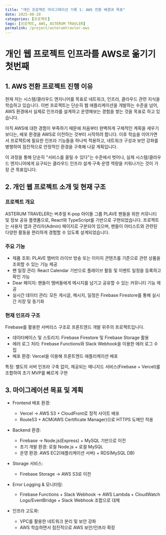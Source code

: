 ```yaml
---
title: "개인 프로젝트 마이그레이션 기록 1: AWS 전환 배경과 목표"
date: 2025-08-20
categories: [프로젝트]
tags: [프로젝트, AWS, ASTERUM TRAVLER]
permalink: /project/asterumtravler-aws
---
```


# 개인 웹 프로젝트 인프라를 AWS로 옮기기 첫번째

## 1. AWS 전환 프로젝트 진행 이유

현재 저는 시스템/클라우드 엔지니어를 목표로 네트워크, 인프라, 클라우드 관련 지식을 학습하고 있습니다. 이번 프로젝트는 단순히 웹 애플리케이션을 개발하는 수준을 넘어, AWS 환경에서 실제로 인프라를 설계하고 운영해보는 경험을 쌓는 것을 목표로 하고 있습니다.

아직 AWS에 대한 경험이 부족하기 때문에 처음부터 완벽하게 구체적인 계획을 세우기보다는, 배포 환경을 AWS로 이전하는 것부터 시작하려 합니다. 이후 학습을 이어가면서 프로젝트에 필요한 인프라 기능들을 하나씩 적용하고, 네트워크 구성과 보안 강화를 병행하여 점진적으로 안정적인 환경을 구축해 나갈 계획입니다.

이 과정을 통해 단순히 "서비스를 올릴 수 있다"는 수준에서 벗어나, 실제 시스템/클라우드 엔지니어에게 요구되는 클라우드 인프라 설계·구축·운영 역량을 키워나가는 것이 가장 큰 목표입니다.

## 2. 개인 웹 프로젝트 소개 및 현재 구조

### 프로젝트 개요
ASTERUM TRAVELER는 버추얼 K-pop 아이돌 그룹 PLAVE 팬들을 위한 커뮤니티 및 정보 공유 플랫폼으로, React와 TypeScript를 기반으로 구현되었습니다. 프로젝트는 사용자 앱과 관리자(Admin) 페이지로 구분되어 있으며, 팬들이 아티스트와 관련된 다양한 활동을 편리하게 경험할 수 있도록 설계되었습니다.

### 주요 기능
- 제품 조회: PLAVE 멤버의 라이브 방송 또는 이미지 콘텐츠를 기준으로 관련 상품을 조회할 수 있는 기능 제공
- 팬 일정 관리: React Calendar 기반으로 플레이브 활동 및 이벤트 일정을 등록하고 확인 가능
- Dear 페이지: 팬들이 멤버들에게 메시지를 남기고 공유할 수 있는 커뮤니티 기능 제공
- 실시간 데이터 관리: 모든 게시글, 메시지, 일정은 Firebase Firestore를 통해 실시간 저장 및 동기화


### 현재 인프라 구조
Firebase를 활용한 서버리스 구조로 프론트엔드 개발 위주의 프로젝트입니다.
- 데이터베이스 및 스토리지: Firebase Firestore 및 Firebase Storage 활용
- 에러 로그 처리: Firebase Functions와 Slack Webhook을 이용한 에러 로그 수집
- 배포 환경: Vercel을 이용해 프론트엔드 애플리케이션 배포

특징: 별도의 서버 인프라 구축 없이, 제공되는 매니지드 서비스(Firebase + Vercel)를 조합하여 초기 MVP를 빠르게 구현


## 3. 마이그레이션 목표 및 계획
- Frontend 배포 환경:
    - Vercel → AWS S3 + CloudFront로 정적 사이트 배포
    - Route53 + ACM(AWS Certificate Manager)으로 HTTPS 도메인 적용

- Backend 환경:
    - Firebase → Node.js(Express) + MySQL 기반으로 이전
    - 초기 개발 환경: 로컬 Node.js + 로컬 MySQL
    - 운영 환경: AWS EC2(애플리케이션 서버) + RDS(MySQL DB)

- Storage 서비스:
    - Firebase Storage → AWS S3로 이전

- Error Logging & 모니터링:
    - Firebase Functions + Slack Webhook → AWS Lambda + CloudWatch Logs/EventBridge + Slack Webhook 조합으로 대체

- 인프라 고도화:
    - VPC를 활용한 네트워크 분리 및 보안 강화
    - AWS 학습하면서 점진적으로 AWS 보안/인프라 확장